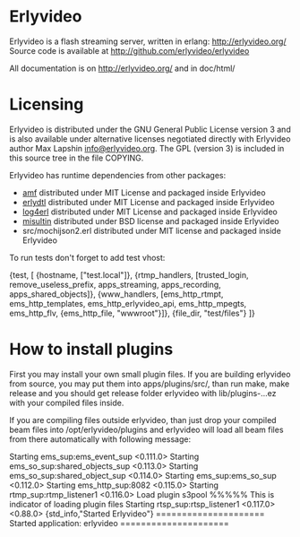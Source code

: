 Erlyvideo
=========

Erlyvideo is a flash streaming server, written in erlang: http://erlyvideo.org/
Source code is available at http://github.com/erlyvideo/erlyvideo

All documentation is on http://erlyvideo.org/ and in doc/html/ 

Licensing
=========

Erlyvideo is distributed under the GNU General Public License version 3 and is also available under alternative licenses negotiated directly with Erlyvideo author Max Lapshin <info@erlyvideo.org>. The GPL (version 3) is included in this source tree in the file COPYING.

Erlyvideo has runtime dependencies from other packages:

* [amf](http://github.com/maxlapshin/eamf) distributed under MIT License and packaged inside Erlyvideo
* [erlydtl](http://github.com/erlyvideo/erlydtl) distributed under MIT License and packaged inside Erlyvideo
* [log4erl](http://github.com/erlyvideo/log4erl) distributed under MIT License and packaged inside Erlyvideo
* [misultin](http://github.com/ostinelli/misultin) distributed under BSD license and packaged inside Erlyvideo
* src/mochijson2.erl distributed under MIT license and packaged inside Erlyvideo

To run tests don't forget to add test vhost:

  {test, [
    {hostname, ["test.local"]},
    {rtmp_handlers, [trusted_login, remove_useless_prefix, apps_streaming, apps_recording, apps_shared_objects]},
    {www_handlers, [ems_http_rtmpt, ems_http_templates, ems_http_erlyvideo_api, ems_http_mpegts, ems_http_flv, {ems_http_file, "wwwroot"}]},
    {file_dir, "test/files"}
  ]}

How to install plugins
=========


First you may install your own small plugin files. If you are building erlyvideo from source, you may put them into
apps/plugins/src/, than run make, make release and you should get release folder erlyvideo with lib/plugins-...ez with your
compiled files inside.

If you are compiling files outside erlyvideo, than just drop your compiled beam files into /opt/erlyvideo/plugins and erlyvideo will
load all beam files from there automatically with following message:

Starting ems_sup:ems_event_sup <0.111.0>
Starting ems_so_sup:shared_objects_sup <0.113.0>
Starting ems_so_sup:shared_object_sup <0.114.0>
Starting ems_sup:ems_so_sup <0.112.0>
Starting ems_http_sup:8082 <0.115.0>
Starting rtmp_sup:rtmp_listener1 <0.116.0>
Load plugin s3pool                         %%%%% This is indicator of loading plugin files
Starting rtsp_sup:rtsp_listener1 <0.117.0>
<0.88.0> {std_info,"Started Erlyvideo"}
===================== Started application: erlyvideo =====================


